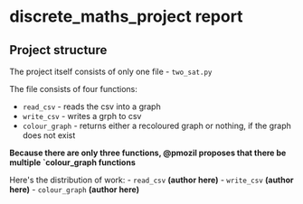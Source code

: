 # discrete_maths_project report

## Project structure
The project itself consists of only one file - `two_sat.py`

The file consists of four functions:
- `read_csv` - reads the csv into a graph
- `write_csv` - writes a grph to csv
- `colour_graph` - returns either a recoloured graph or nothing, if the graph does not exist

**Because there are only three functions, @pmozil proposes that there be 
multiple `colour_graph functions**

Here's the distribution of work:
    - `read_csv` **(author here)**
    - `write_csv` **(author here)**
    - `colour_graph` **(author here)**
